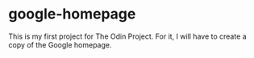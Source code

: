 # google-homepage
This is my first project for The Odin Project. For it, I will have to create a copy of the Google homepage.